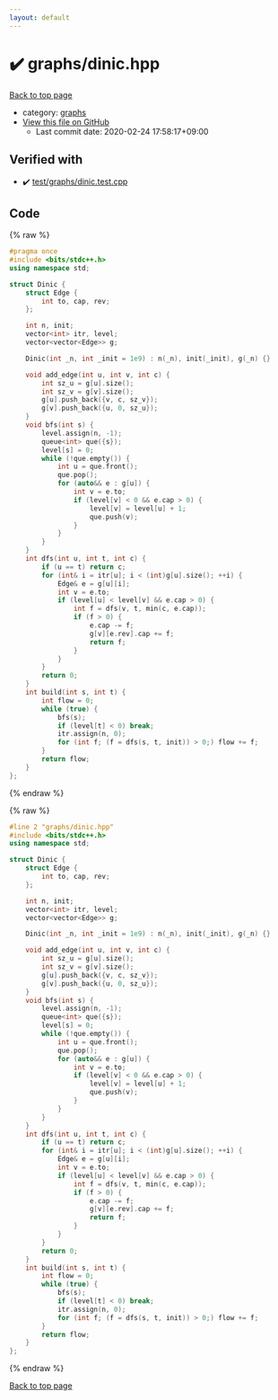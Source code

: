 ```yaml
---
layout: default
---
```


<!-- mathjax config similar to math.stackexchange -->
<script type="text/javascript" async
  src="https://cdnjs.cloudflare.com/ajax/libs/mathjax/2.7.5/MathJax.js?config=TeX-MML-AM_CHTML">
</script>
<script type="text/x-mathjax-config">
  MathJax.Hub.Config({
    TeX: { equationNumbers: { autoNumber: "AMS" }},
    tex2jax: {
      inlineMath: [ ['$','$'] ],
      processEscapes: true
    },
    "HTML-CSS": { matchFontHeight: false },
    displayAlign: "left",
    displayIndent: "2em"
  });
</script>

<script type="text/javascript" src="https://cdnjs.cloudflare.com/ajax/libs/jquery/3.4.1/jquery.min.js"></script>
<script src="https://cdn.jsdelivr.net/npm/jquery-balloon-js@1.1.2/jquery.balloon.min.js" integrity="sha256-ZEYs9VrgAeNuPvs15E39OsyOJaIkXEEt10fzxJ20+2I=" crossorigin="anonymous"></script>
<script type="text/javascript" src="../../assets/js/copy-button.js"></script>
<link rel="stylesheet" href="../../assets/css/copy-button.css" />


# :heavy_check_mark: graphs/dinic.hpp

<a href="../../index.html">Back to top page</a>

* category: <a href="../../index.html#e8706a28320e46fa20885a2933e42797">graphs</a>
* <a href="{{ site.github.repository_url }}/blob/master/graphs/dinic.hpp">View this file on GitHub</a>
    - Last commit date: 2020-02-24 17:58:17+09:00




## Verified with

* :heavy_check_mark: <a href="../../verify/test/graphs/dinic.test.cpp.html">test/graphs/dinic.test.cpp</a>


## Code

<a id="unbundled"></a>
{% raw %}
```cpp
#pragma once
#include <bits/stdc++.h>
using namespace std;

struct Dinic {
    struct Edge {
        int to, cap, rev;
    };

    int n, init;
    vector<int> itr, level;
    vector<vector<Edge>> g;

    Dinic(int _n, int _init = 1e9) : n(_n), init(_init), g(_n) {}

    void add_edge(int u, int v, int c) {
        int sz_u = g[u].size();
        int sz_v = g[v].size();
        g[u].push_back({v, c, sz_v});
        g[v].push_back({u, 0, sz_u});
    }
    void bfs(int s) {
        level.assign(n, -1);
        queue<int> que({s});
        level[s] = 0;
        while (!que.empty()) {
            int u = que.front();
            que.pop();
            for (auto&& e : g[u]) {
                int v = e.to;
                if (level[v] < 0 && e.cap > 0) {
                    level[v] = level[u] + 1;
                    que.push(v);
                }
            }
        }
    }
    int dfs(int u, int t, int c) {
        if (u == t) return c;
        for (int& i = itr[u]; i < (int)g[u].size(); ++i) {
            Edge& e = g[u][i];
            int v = e.to;
            if (level[u] < level[v] && e.cap > 0) {
                int f = dfs(v, t, min(c, e.cap));
                if (f > 0) {
                    e.cap -= f;
                    g[v][e.rev].cap += f;
                    return f;
                }
            }
        }
        return 0;
    }
    int build(int s, int t) {
        int flow = 0;
        while (true) {
            bfs(s);
            if (level[t] < 0) break;
            itr.assign(n, 0);
            for (int f; (f = dfs(s, t, init)) > 0;) flow += f;
        }
        return flow;
    }
};
```
{% endraw %}

<a id="bundled"></a>
{% raw %}
```cpp
#line 2 "graphs/dinic.hpp"
#include <bits/stdc++.h>
using namespace std;

struct Dinic {
    struct Edge {
        int to, cap, rev;
    };

    int n, init;
    vector<int> itr, level;
    vector<vector<Edge>> g;

    Dinic(int _n, int _init = 1e9) : n(_n), init(_init), g(_n) {}

    void add_edge(int u, int v, int c) {
        int sz_u = g[u].size();
        int sz_v = g[v].size();
        g[u].push_back({v, c, sz_v});
        g[v].push_back({u, 0, sz_u});
    }
    void bfs(int s) {
        level.assign(n, -1);
        queue<int> que({s});
        level[s] = 0;
        while (!que.empty()) {
            int u = que.front();
            que.pop();
            for (auto&& e : g[u]) {
                int v = e.to;
                if (level[v] < 0 && e.cap > 0) {
                    level[v] = level[u] + 1;
                    que.push(v);
                }
            }
        }
    }
    int dfs(int u, int t, int c) {
        if (u == t) return c;
        for (int& i = itr[u]; i < (int)g[u].size(); ++i) {
            Edge& e = g[u][i];
            int v = e.to;
            if (level[u] < level[v] && e.cap > 0) {
                int f = dfs(v, t, min(c, e.cap));
                if (f > 0) {
                    e.cap -= f;
                    g[v][e.rev].cap += f;
                    return f;
                }
            }
        }
        return 0;
    }
    int build(int s, int t) {
        int flow = 0;
        while (true) {
            bfs(s);
            if (level[t] < 0) break;
            itr.assign(n, 0);
            for (int f; (f = dfs(s, t, init)) > 0;) flow += f;
        }
        return flow;
    }
};

```
{% endraw %}

<a href="../../index.html">Back to top page</a>

